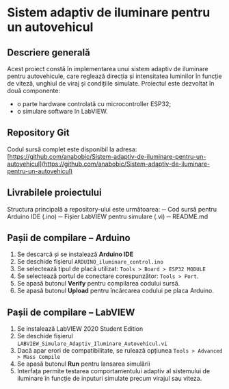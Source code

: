 # Sistem adaptiv de iluminare pentru un autovehicul


##  Descriere generală
Acest proiect constă în implementarea unui sistem adaptiv de iluminare pentru autovehicule, care reglează direcția și intensitatea luminilor în funcție de viteză, unghiul de viraj și condițiile simulate. Proiectul este dezvoltat în două componente:
- o parte hardware controlată cu microcontroller ESP32;
- o simulare software în LabVIEW.


##  Repository Git
Codul sursă complet este disponibil la adresa:
[https://github.com/anabobic/Sistem-adaptiv-de-iluminare-pentru-un-autovehicul](https://github.com/anabobic/Sistem-adaptiv-de-iluminare-pentru-un-autovehicul)


##  Livrabilele proiectului
Structura principală a repository-ului este următoarea:
─ Cod sursă pentru Arduino IDE (.ino)
─ Fișier LabVIEW pentru simulare (.vi)
─ README.md 


## Pașii de compilare – Arduino
1. Se descarcă și se instalează **Arduino IDE** 
2. Se deschide fișierul `ARDUINO_iluminare_control.ino`
3. Se selectează tipul de placă utilizat: `Tools > Board > ESP32 MODULE` 
4. Se selectează portul de conectare corespunzător: `Tools > Port`.
5. Se apasă butonul **Verify** pentru compilarea codului sursă.
6. Se apasă butonul **Upload** pentru încărcarea codului pe placa Arduino.


##  Pașii de compilare – LabVIEW
1. Se instalează LabVIEW 2020 Student Edition
2. Se deschide fișierul `LABVIEW_Simulare_Adaptiv_Iluminare_Autovehicul.vi`
3. Dacă apar erori de compatibilitate, se rulează opțiunea `Tools > Advanced > Mass Compile`
4. Se apasă butonul **Run** pentru lansarea simulării
5. Interfața permite testarea comportamentului adaptiv al sistemului de iluminare în funcție de inputuri simulate precum virajul sau viteza.



